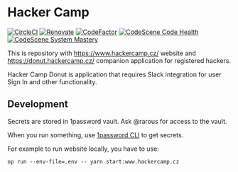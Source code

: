 # Hacker Camp

[![CircleCI](https://circleci.com/gh/hackercampcz/core/tree/trunk.svg?style=shield)](https://circleci.com/gh/hackercampcz/core/tree/trunk)
[![Renovate](https://img.shields.io/badge/renovate-enabled-brightgreen.svg)](https://renovatebot.com)
[![CodeFactor](https://www.codefactor.io/repository/github/hackercampcz/core/badge)](https://www.codefactor.io/repository/github/hackercampcz/core)
[![CodeScene Code Health](https://codescene.io/projects/28604/status-badges/code-health)](https://codescene.io/projects/28604)
[![CodeScene System Mastery](https://codescene.io/projects/28604/status-badges/system-mastery)](https://codescene.io/projects/28604)

This is repository with https://www.hackercamp.cz/ website and https://donut.hackercamp.cz/ companion application
for registered hackers.

Hacker Camp Donut is application that requires Slack integration for user Sign In and other functionality.

## Development

Secrets are stored in 1password vault. Ask @rarous for access to the vault.

When you run something, use [1password CLI](https://developer.1password.com/docs/cli/get-started/) to get secrets.

For example to run website locally, you have to use:
```
op run --env-file=.env -- yarn start:www.hackercamp.cz
```

